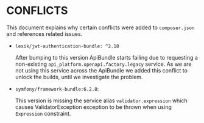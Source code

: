 # CONFLICTS

This document explains why certain conflicts were added to `composer.json` and
references related issues.

- `lexik/jwt-authentication-bundle: ^2.18`

  After bumping to this version ApiBundle starts failing due to requesting a non-existing `api_platform.openapi.factory.legacy` service.
  As we are not using this service across the ApiBundle we added this conflict to unlock the builds, until we investigate the problem.

- `symfony/framework-bundle:6.2.8`:

  This version is missing the service alias `validator.expression`
  which causes ValidatorException exception to be thrown when using `Expression` constraint. 
